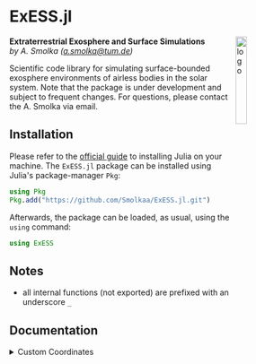 # ExESS.jl

<img src='res/exess_logo.svg' alt="logo" align="right" width = "20%" height="20%">

**Extraterrestrial Exosphere and Surface Simulations** 
</br>
_by A. Smolka ([a.smolka@tum.de](mailto:a.smolka@tum.de))_

Scientific code library for simulating surface-bounded exosphere environments of airless 
bodies in the solar system. Note that the package is under development and subject to 
frequent changes. For questions, please contact the A. Smolka via email.



## Installation

Please refer to the [official guide](https://julialang.org/downloads/platform/) to 
installing Julia on your machine. The `ExESS.jl` package can be installed using Julia's 
package-manager `Pkg`:
```julia
using Pkg
Pkg.add("https://github.com/Smolkaa/ExESS.jl.git")
```
Afterwards, the package can be loaded, as usual, using the `using` command:
```julia
using ExESS
```


## Notes

* all internal functions (not exported) are prefixed with an underscore `_`


## Documentation

<details>

<summary>Custom Coordinates</summary>

The `ExESS.jl` package provides a set of custom types and functions to work with different types of coordinates. While the library can also be used with Julia types like `Tuple`, the custom types provide a more streamlined way to work with coordinates, and, more importantly, coordinate transformation.

The custom coordinates can be divided into different groups, namely position and velocity types, cartesian and spherical coordinates, and global and local coordinates:

```
ExESS
└─ AbstractCoordinates
    ├─ AbstractPosition
    │  ├─ GlobalCartesianPosition{T<:AbstractFloat}
    │  ├─ LocalCartesianPosition{T<:AbstractFloat}
    │  └─ GlobalSphericalPosition{T<:AbstractFloat}
    │
    └─ AbstractVelocity
       ├─ GlobalCartesianVelocity{T<:AbstractFloat}
       ├─ LocalCartesianVelocity{T<:AbstractFloat}
       └─ GlobalSphericalVelocity{T<:AbstractFloat}
```

Global coordinate systems in this instance have their origin in the center of the respective
central body of the exosphere, for example, the Moon. While the orientation of the coordinate
axes is not generally fixed for all applications, the library assumes that for cartesian
systems, the global x-axis is pointing towards the subsolar point and, thus, the Sun. This 
means, for instance, that for a [`GlobalCartesianPosition`](@ref) the subsolar point on the
Moon is
```julia
gcp_subsol = GlobalCartesianPosition(LUNAR_RADIUS, 0, 0) # subsolar point
```
The global z-axis is pointing towards positive longitude and the global y-axis is pointing 
towards positive latitude, completing the regular three-dimensional system. A spherical
global system is based on the same principle, where the global angular arguments are zero
at the subsolar points, resulting in
```julia
gsp_subsol = GlobalSphericalPosition(LUNAR_RADIUS, 0, 0) # subsolar point
```
The global azimuth angle is rotating around the positive longitude, and the global zenith 
angle is rotating with the positive latitude. In terms of global velocities, their coordinate 
systems are identical to the ones described above. The subsolar reference frame, including
the main axes from the global cartesian system, is shown in the figure below:

![global_cartesian_subsolar_cs.png]

Local coordinate systems have, as their name suggests, their origin at a specific point in
three-dimensional space. From this origin, the local cartesian system can be constructed as
follows. The x-axis is pointing towards positive longitude (usually east), the y-axis is
pointing towards positive latitude (usually north), and the z-axis is extending the line 
from the local origin to the center of the central body. Thus, at the subsolar point, the
following two velocities would be identical:
```julia
lcv_subsol = LocalCartesianVelocity(0, 0, 100) # local velocity
gcv_subsol = GlobalCartesianVelocity(100, 0, 0) # global velocity
```

Please note that these custom coordinates can be used differently depending on the application, 
though all the integrated functionality of this library assumes, where
necessary, the coordinate system as described above.

</details>
